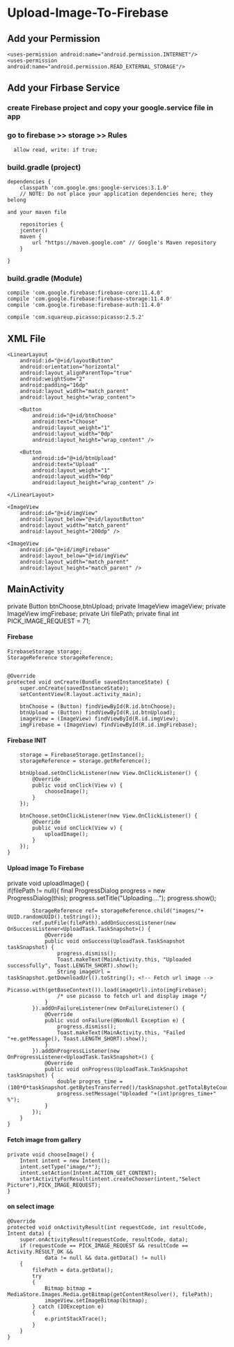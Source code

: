 # Upload-Image-To-Firebase

## Add your Permission

    <uses-permission android:name="android.permission.INTERNET"/>
    <uses-permission android:name="android.permission.READ_EXTERNAL_STORAGE"/>

## Add your Firbase Service 

### create Firebase project and copy your google.service file in app

### go to firebase >> storage >> Rules

      allow read, write: if true;

### build.gradle (project)
    dependencies {
        classpath 'com.google.gms:google-services:3.1.0' 
        // NOTE: Do not place your application dependencies here; they belong
        
    and your maven file
    
        repositories {
        jcenter()
        maven {
            url "https://maven.google.com" // Google's Maven repository
        }

    }
      
### build.gradle (Module)

    compile 'com.google.firebase:firebase-core:11.4.0'
    compile 'com.google.firebase:firebase-storage:11.4.0'
    compile 'com.google.firebase:firebase-auth:11.4.0'

    compile 'com.squareup.picasso:picasso:2.5.2'



## XML File

<?xml version="1.0" encoding="utf-8"?>
<RelativeLayout xmlns:android="http://schemas.android.com/apk/res/android"
    xmlns:app="http://schemas.android.com/apk/res-auto"
    xmlns:tools="http://schemas.android.com/tools"
    android:layout_width="match_parent"
    android:layout_height="match_parent"
    tools:context="osama.uploadimagefirebase.MainActivity">

    <LinearLayout
        android:id="@+id/layoutButton"
        android:orientation="horizontal"
        android:layout_alignParentTop="true"
        android:weightSum="2"
        android:padding="16dp"
        android:layout_width="match_parent"
        android:layout_height="wrap_content">

        <Button
            android:id="@+id/btnChoose"
            android:text="Choose"
            android:layout_weight="1"
            android:layout_width="0dp"
            android:layout_height="wrap_content" />

        <Button
            android:id="@+id/btnUpload"
            android:text="Upload"
            android:layout_weight="1"
            android:layout_width="0dp"
            android:layout_height="wrap_content" />

    </LinearLayout>

    <ImageView
        android:id="@+id/imgView"
        android:layout_below="@+id/layoutButton"
        android:layout_width="match_parent"
        android:layout_height="200dp" />

    <ImageView
        android:id="@+id/imgFirebase"
        android:layout_below="@+id/imgView"
        android:layout_width="match_parent"
        android:layout_height="match_parent" />

</RelativeLayout>


## MainActivity

 private Button btnChoose,btnUpload;
    private ImageView imageView;
    private ImageView imgFirebase;
    private Uri filePath;
    private final int PICK_IMAGE_REQUEST = 71;


#### Firebase
    FirebaseStorage storage;
    StorageReference storageReference;


    @Override
    protected void onCreate(Bundle savedInstanceState) {
        super.onCreate(savedInstanceState);
        setContentView(R.layout.activity_main);

        btnChoose = (Button) findViewById(R.id.btnChoose);
        btnUpload = (Button) findViewById(R.id.btnUpload);
        imageView = (ImageView) findViewById(R.id.imgView);
        imgFirebase = (ImageView) findViewById(R.id.imgFirebase);


#### Firebase INIT
        storage = FirebaseStorage.getInstance();
        storageReference = storage.getReference();

        btnUpload.setOnClickListener(new View.OnClickListener() {
            @Override
            public void onClick(View v) {
                chooseImage();
            }
        });

        btnChoose.setOnClickListener(new View.OnClickListener() {
            @Override
            public void onClick(View v) {
                uploadImage();
            }
        });
    }
    
#### Upload image To Firebase
   private void uploadImage() {  
        if(filePath != null){
            final ProgressDialog progress = new ProgressDialog(this);
            progress.setTitle("Uploading....");
            progress.show();

            StorageReference ref= storageReference.child("images/"+ UUID.randomUUID().toString());
            ref.putFile(filePath).addOnSuccessListener(new OnSuccessListener<UploadTask.TaskSnapshot>() {
                @Override
                public void onSuccess(UploadTask.TaskSnapshot taskSnapshot) {
                    progress.dismiss();
                    Toast.makeText(MainActivity.this, "Uploaded successfully", Toast.LENGTH_SHORT).show();
                    String imageUrl = taskSnapshot.getDownloadUrl().toString(); <!-- Fetch url image -->
                    Picasso.with(getBaseContext()).load(imageUrl).into(imgFirebase); 
                    /* use picasso to fetch url and display image */
                }
            }).addOnFailureListener(new OnFailureListener() {
                @Override
                public void onFailure(@NonNull Exception e) {
                    progress.dismiss();
                    Toast.makeText(MainActivity.this, "Failed "+e.getMessage(), Toast.LENGTH_SHORT).show();
                }
            }).addOnProgressListener(new OnProgressListener<UploadTask.TaskSnapshot>() {
                @Override
                public void onProgress(UploadTask.TaskSnapshot taskSnapshot) {
                    double progres_time = (100*0*taskSnapshot.getBytesTransferred()/taskSnapshot.getTotalByteCount());
                    progress.setMessage("Uploaded "+(int)progres_time+" %");
                }
            });
        }
    }

#### Fetch image from gallery
    private void chooseImage() {
        Intent intent = new Intent();
        intent.setType("image/*");
        intent.setAction(Intent.ACTION_GET_CONTENT);
        startActivityForResult(intent.createChooser(intent,"Select Picture"),PICK_IMAGE_REQUEST);
    }

#### on select image
    @Override
    protected void onActivityResult(int requestCode, int resultCode, Intent data) {
        super.onActivityResult(requestCode, resultCode, data);
        if (requestCode == PICK_IMAGE_REQUEST && resultCode == Activity.RESULT_OK &&
                data != null && data.getData() != null)
        {
            filePath = data.getData();
            try
            {
                Bitmap bitmap = MediaStore.Images.Media.getBitmap(getContentResolver(), filePath);
                imageView.setImageBitmap(bitmap);
            } catch (IOException e)
            {
                e.printStackTrace();
            }
        }
    }

